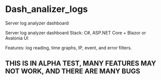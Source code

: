 # Dash_analizer_logs
Server log analyzer dashboard

Server log analyzer dashboard
Stack: C#, ASP.NET Core + Blazor or Avalonia UI

Features: log reading, time graphs, IP, event, and error filters.

## THIS IS IN ALPHA TEST, MANY FEATURES MAY NOT WORK, AND THERE ARE MANY BUGS
